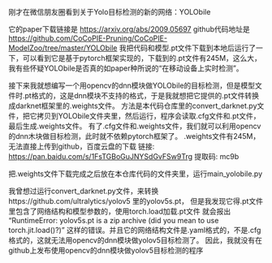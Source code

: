 刚才在微信朋友圈看到关于Yolo目标检测的新的网络：YOLObile

它的paper下载链接是 https://arxiv.org/abs/2009.05697
github代码地址是 https://github.com/CoCoPIE-Pruning/CoCoPIE-ModelZoo/tree/master/YOLObile
我把代码和模型.pt文件下载到本地后运行了一下，可以看到它是基于pytorch框架实现的，下载到的.pt文件有245M，这么大，我有些怀疑YOLObile是否真的如paper种所说的“在移动设备上实时检测”。

接下来我就想编写一个用opencv的dnn模块做YOLObile的目标检测，但是模型文件时.pt格式的，这是dnn模块不支持的格式，于是我就想把它提供的.pt文件转换成darknet框架里的.weights文件。
方法是本代码仓库里的convert_darknet.py文件，把它拷贝到YOLObile文件夹里，然后运行，程序会读取.cfg文件和.pt文件，最后生成.weights文件。
有了.cfg文件和.weights文件，我们就可以利用opencv的dnn木块做目标检测，此时就不依赖pytorch框架了。
.weights文件有245M，无法直接上传到github，百度云盘的下载
链接: https://pan.baidu.com/s/1FsTGBoGuJNYSdGvFSw9Trg 提取码: mc9b

把.weights文件下载完成之后放在本仓库代码的文件夹里，运行main_yolobile.py

我曾想过运行convert_darknet.py文件，来转换https://github.com/ultralytics/yolov5 里的yolov5s.pt，
但是我发现它得.pt文件里包含了网络结构和模型参数的，使用torch.load加载.pt文件
就会报出
“RuntimeError: yolov5s.pt is a zip archive (did you mean to use torch.jit.load()?)”
这样的错误。并且它的网络结构文件是.yaml格式的，不是.cfg格式的，这就无法用opencv的dnn模块做yolov5目标检测了。
因此，我就没有在github上发布使用opencv的dnn模块做yolov5目标检测的程序

